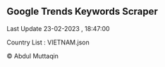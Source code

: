 

## Google Trends Keywords Scraper 
 
Last Update 23-02-2023 , 18:47:00

Country List :
VIETNAM.json



© Abdul Muttaqin 

